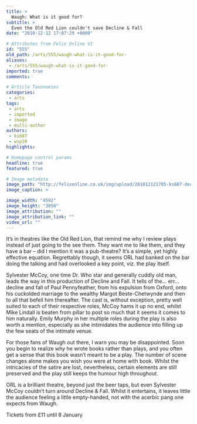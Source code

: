 ```yaml
---
title: >
  Waugh: What is it good for?
subtitle: >
  Even the Old Red Lion couldn't save Decline & Fall
date: "2010-12-12 17:07:29 +0000"

# Attributes from Felix Online V1
id: "555"
old_path: /arts/555/waugh-what-is-it-good-for-
aliases:
 - /arts/555/waugh-what-is-it-good-for-
imported: true
comments:

# Article Taxonomies
categories:
 - arts
tags:
 - arts
 - imported
 - image
 - multi-author
authors:
 - ks607
 - wsp10
highlights:

# Homepage control params
headline: true
featured: true

# Image metadata
image_path: "http://felixonline.co.uk/img/upload/201012121705-ks607-deckwqd.jpg"
image_caption: >

image_width: "4592"
image_height: "3056"
image_attribution: ""
image_attribution_link: ""
video_url: ""
---
```


It’s in theatres like the Old Red Lion, that remind me why I review plays instead of just going to the see them. They want me to like them, and they have a bar – did I mention it was a pub-theatre? It’s a simple, yet highly effective equation. Regrettably though, it seems ORL had banked on the bar doing the talking and had overlooked a key point, viz. the play itself.

Sylvester McCoy, one time Dr. Who star and generally cuddly old man, leads the way in this production of Decline and Fall. It tells of the… err… decline and fall of Paul Pennyfeather, from his expulsion from Oxford, onto his cuckolded marriage to the wealthy Margot Beste-Chetwynde and then to all that befell him thereafter. The cast is, without exception, pretty well suited to each of their respective roles, McCoy hams it up no end, whilst Mike Lindall is beaten from pillar to post so much that it seems it comes to him naturally. Emily Murphy in her multiple roles during the play is also worth a mention, especially as she intimidates the audience into filling up the few seats of the intimate venue.

For those fans of Waugh out there, I warn you may be disappointed. Soon you begin to realize why he wrote books rather than plays, and you often get a sense that this book wasn’t meant to be a play. The number of scene changes alone makes you wish you were at home with book. Whilst the intricacies of the satire are lost, nevertheless, certain elements are still preserved and the play still keeps the humour high throughout.

ORL is a brilliant theatre, beyond just the beer taps, but even Sylvester McCoy couldn’t turn around Decline & Fall. Whilst it entertains, it leaves little the audience feeling a little empty-handed, not with the acerbic pang one expects from Waugh.

Tickets from £11 until 8 January
